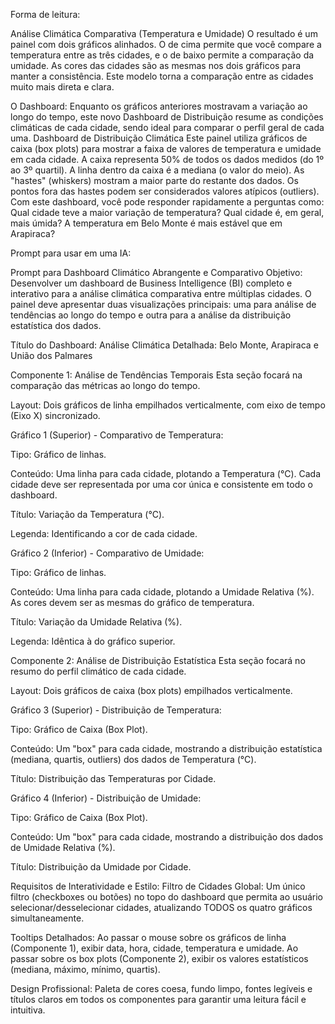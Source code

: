 Forma de leitura:

Análise Climática Comparativa (Temperatura e Umidade)
O resultado é um painel com dois gráficos alinhados. O de cima permite que você compare a temperatura entre as três cidades, e o de baixo permite a comparação da umidade. As cores das cidades são as mesmas nos dois gráficos para manter a consistência. Este modelo torna a comparação entre as cidades muito mais direta e clara.

O Dashboard:
Enquanto os gráficos anteriores mostravam a variação ao longo do tempo, este novo Dashboard de Distribuição resume as condições climáticas de cada cidade, sendo ideal para comparar o perfil geral de cada uma.
Dashboard de Distribuição Climática
Este painel utiliza gráficos de caixa (box plots) para mostrar a faixa de valores de temperatura e umidade em cada cidade.
A caixa representa 50% de todos os dados medidos (do 1º ao 3º quartil).
A linha dentro da caixa é a mediana (o valor do meio).
As "hastes" (whiskers) mostram a maior parte do restante dos dados.
Os pontos fora das hastes podem ser considerados valores atípicos (outliers).
Com este dashboard, você pode responder rapidamente a perguntas como:
Qual cidade teve a maior variação de temperatura?
Qual cidade é, em geral, mais úmida?
A temperatura em Belo Monte é mais estável que em Arapiraca?


Prompt para usar em uma IA:

Prompt para Dashboard Climático Abrangente e Comparativo
Objetivo: Desenvolver um dashboard de Business Intelligence (BI) completo e interativo para a análise climática comparativa entre múltiplas cidades. O painel deve apresentar duas visualizações principais: uma para análise de tendências ao longo do tempo e outra para a análise da distribuição estatística dos dados.

Título do Dashboard: Análise Climática Detalhada: Belo Monte, Arapiraca e União dos Palmares

Componente 1: Análise de Tendências Temporais
Esta seção focará na comparação das métricas ao longo do tempo.

Layout: Dois gráficos de linha empilhados verticalmente, com eixo de tempo (Eixo X) sincronizado.

Gráfico 1 (Superior) - Comparativo de Temperatura:

Tipo: Gráfico de linhas.

Conteúdo: Uma linha para cada cidade, plotando a Temperatura (°C). Cada cidade deve ser representada por uma cor única e consistente em todo o dashboard.

Título: Variação da Temperatura (°C).

Legenda: Identificando a cor de cada cidade.

Gráfico 2 (Inferior) - Comparativo de Umidade:

Tipo: Gráfico de linhas.

Conteúdo: Uma linha para cada cidade, plotando a Umidade Relativa (%). As cores devem ser as mesmas do gráfico de temperatura.

Título: Variação da Umidade Relativa (%).

Legenda: Idêntica à do gráfico superior.

Componente 2: Análise de Distribuição Estatística
Esta seção focará no resumo do perfil climático de cada cidade.

Layout: Dois gráficos de caixa (box plots) empilhados verticalmente.

Gráfico 3 (Superior) - Distribuição de Temperatura:

Tipo: Gráfico de Caixa (Box Plot).

Conteúdo: Um "box" para cada cidade, mostrando a distribuição estatística (mediana, quartis, outliers) dos dados de Temperatura (°C).

Título: Distribuição das Temperaturas por Cidade.

Gráfico 4 (Inferior) - Distribuição de Umidade:

Tipo: Gráfico de Caixa (Box Plot).

Conteúdo: Um "box" para cada cidade, mostrando a distribuição dos dados de Umidade Relativa (%).

Título: Distribuição da Umidade por Cidade.

Requisitos de Interatividade e Estilo:
Filtro de Cidades Global: Um único filtro (checkboxes ou botões) no topo do dashboard que permita ao usuário selecionar/desselecionar cidades, atualizando TODOS os quatro gráficos simultaneamente.

Tooltips Detalhados: Ao passar o mouse sobre os gráficos de linha (Componente 1), exibir data, hora, cidade, temperatura e umidade. Ao passar sobre os box plots (Componente 2), exibir os valores estatísticos (mediana, máximo, mínimo, quartis).

Design Profissional: Paleta de cores coesa, fundo limpo, fontes legíveis e títulos claros em todos os componentes para garantir uma leitura fácil e intuitiva.
